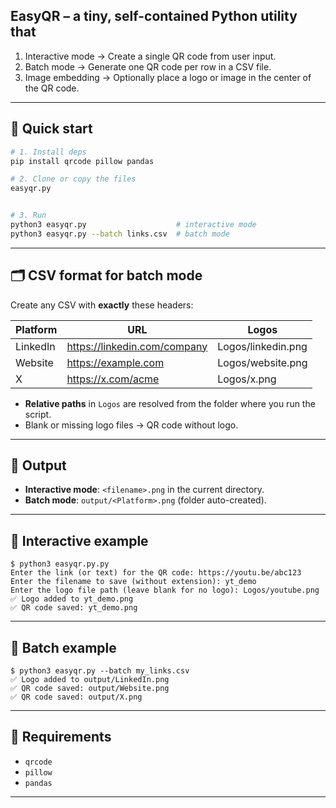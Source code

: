 
## **EasyQR** – a tiny, self-contained Python utility that

1.	Interactive mode → Create a single QR code from user input.
2.	Batch mode → Generate one QR code per row in a CSV file.
3.	Image embedding → Optionally place a logo or image in the center of the QR code.

---

## 🚀 Quick start

```bash
# 1. Install deps
pip install qrcode pillow pandas

# 2. Clone or copy the files
easyqr.py


# 3. Run
python3 easyqr.py                    # interactive mode
python3 easyqr.py --batch links.csv  # batch mode
```

---

## 🗂️ CSV format for batch mode

Create any CSV with **exactly** these headers:

| Platform | URL                            | Logos               |
|----------|--------------------------------|---------------------|
| LinkedIn | https://linkedin.com/company   | Logos/linkedin.png  |
| Website  | https://example.com            | Logos/website.png   |
| X        | https://x.com/acme             | Logos/x.png         |

- **Relative paths** in `Logos` are resolved from the folder where you run the script.  
- Blank or missing logo files → QR code without logo.

---

## 📁 Output

- **Interactive mode**: `<filename>.png` in the current directory.  
- **Batch mode**: `output/<Platform>.png` (folder auto-created).

---

## 🧪 Interactive example

```text
$ python3 easyqr.py.py
Enter the link (or text) for the QR code: https://youtu.be/abc123
Enter the filename to save (without extension): yt_demo
Enter the logo file path (leave blank for no logo): Logos/youtube.png
✅ Logo added to yt_demo.png
✅ QR code saved: yt_demo.png
```

---

## 🧩 Batch example

```text
$ python3 easyqr.py --batch my_links.csv
✅ Logo added to output/LinkedIn.png
✅ QR code saved: output/Website.png
✅ QR code saved: output/X.png
```

---

## 📄 Requirements

- `qrcode`
- `pillow`  
- `pandas`

---
